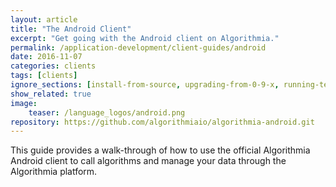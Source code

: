 ```yaml
---
layout: article
title: "The Android Client"
excerpt: "Get going with the Android client on Algorithmia."
permalink: /application-development/client-guides/android
date: 2016-11-07
categories: clients
tags: [clients]
ignore_sections: [install-from-source, upgrading-from-0-9-x, running-tests]
show_related: true
image:
    teaser: /language_logos/android.png
repository: https://github.com/algorithmiaio/algorithmia-android.git
---
```


This guide provides a walk-through of how to use the official Algorithmia Android client to call algorithms and manage your data through the Algorithmia platform.

